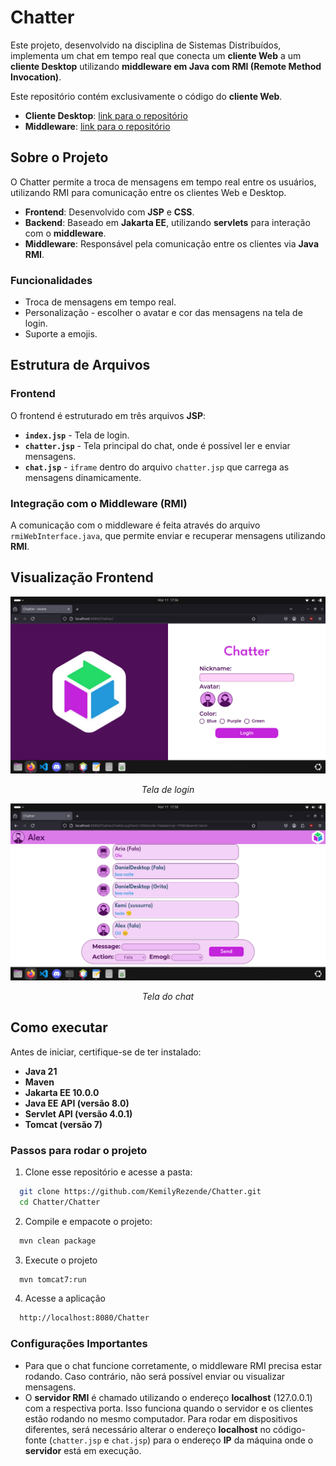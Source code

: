 # Chatter

Este projeto, desenvolvido na disciplina de Sistemas Distribuídos, implementa um chat em tempo real que conecta um **cliente Web** a um **cliente Desktop** utilizando **middleware em Java com RMI (Remote Method Invocation)**.

Este repositório contém exclusivamente o código do **cliente Web**.

  - **Cliente Desktop**: [link para o repositório](https://github.com/KemilyRezende/Chatter-Cliente-Desktop)
  - **Middleware**: [link para o repositório](https://github.com/KemilyRezende/Chatter-Middleware)

## Sobre o Projeto

O Chatter permite a troca de mensagens em tempo real entre os usuários, utilizando RMI para comunicação entre os clientes Web e Desktop.
  - **Frontend**: Desenvolvido com **JSP** e **CSS**.
  - **Backend**: Baseado em **Jakarta EE**, utilizando **servlets** para interação com o **middleware**.
  - **Middleware**: Responsável pela comunicação entre os clientes via **Java RMI**.

### Funcionalidades

- Troca de mensagens em tempo real.
- Personalização - escolher o avatar e cor das mensagens na tela de login.
- Suporte a emojis.

## Estrutura de Arquivos

### Frontend

O frontend é estruturado em três arquivos **JSP**: 

  - **`index.jsp`** - Tela de login.
  - **`chatter.jsp`** - Tela principal do chat, onde é possível ler e enviar mensagens.
  - **`chat.jsp`** - `iframe` dentro do arquivo `chatter.jsp` que carrega as mensagens dinamicamente.

### Integração com o Middleware (RMI)

A comunicação com o middleware é feita através do arquivo `rmiWebInterface.java`, que permite enviar e recuperar mensagens utilizando **RMI**.

## Visualização Frontend

<p align="center">
  <img src="https://github.com/KemilyRezende/Chatter/blob/main/telas/login.png" alt="Tela de login">
</p>
<p align="center"><em>Tela de login</em></p>

<p align="center">
  <img src="https://github.com/KemilyRezende/Chatter/blob/main/telas/chat.png" alt="Tela do chat">
</p>
<p align="center"><em>Tela do chat</em></p>


## Como executar

Antes de iniciar, certifique-se de ter instalado:
  - **Java 21**
  - **Maven**
  - **Jakarta EE 10.0.0**
  - **Java EE API (versão 8.0)**
  - **Servlet API (versão 4.0.1)**
  - **Tomcat (versão 7)**

### Passos para rodar o projeto

1. Clone esse repositório e acesse a pasta:
  ```bash
    git clone https://github.com/KemilyRezende/Chatter.git
    cd Chatter/Chatter
  ```
2. Compile e empacote o projeto:
  ```bash
    mvn clean package
  ```
3. Execute o projeto
  ```bash
    mvn tomcat7:run
  ```
4. Acesse a aplicação
  ```bash
    http://localhost:8080/Chatter
  ```

### Configurações Importantes

- Para que o chat funcione corretamente, o middleware RMI precisa estar rodando. Caso contrário, não será possível enviar ou visualizar mensagens.
- O **servidor RMI** é chamado utilizando o endereço **localhost** (127.0.0.1) com a respectiva porta. Isso funciona quando o servidor e os clientes estão rodando no mesmo computador. Para rodar em dispositivos diferentes, será necessário alterar o endereço **localhost** no código-fonte (`chatter.jsp` e `chat.jsp`) para o endereço **IP** da máquina onde o **servidor** está em execução.
